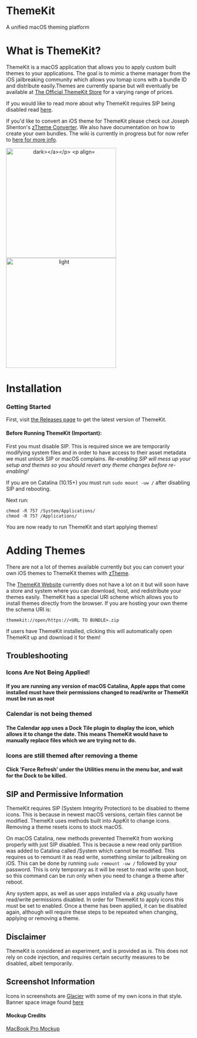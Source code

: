 # ThemeKit
A unified macOS theming platform

# What is ThemeKit?


ThemeKit is a macOS application that allows you to apply custom built themes to your applications. The goal is to mimic a theme manager from the iOS jailbreaking community which allows you tomap icons with a bundle ID and distribute easily.Themes are currently sparse but will eventually be available at [The Official ThemeKit Store](https://themekit.io) for a varying range of prices.

If you would like to read more about why ThemeKit 
requires SIP being disabled read [here](https://github.com/MTACS/ThemeKit#sip-and-permissive-information).

If you'd like to convert an iOS theme for ThemeKit please check out Joseph Shenton's [zTheme Converter](https://github.com/JosephShenton/zTheme). We also have documentation on how to create your own bundles. The wiki is currently in progress but for now refer to [here for more info](https://github.com/MTACS/ThemeKit/wiki/Bundling-a-theme).

<p align="center>
  <p align="center"><a align="center"><img src="https://media.discordapp.net/attachments/603653696030507023/698270367050891425/Screen_Shot_2020-04-10_at_4.33.58_PM.png?width=876&height=702" width="300px" alt="dark></a></p>
  
  <p align="center"><a align="center"><img src="https://media.discordapp.net/attachments/603653696030507023/698270363263434752/Screen_Shot_2020-04-10_at_4.34.27_PM.png?width=876&height=702" width="300px" alt="light"></a></p>
</p>

# Installation

### Getting Started

First, visit [the Releases page](https://github.com/MTACS/ThemeKit/releases) to get the latest version of ThemeKit.


#### Before Running ThemeKit (Important):

First you must disable SIP. This is required since we are temporarily modifying system files and in order to have access to their asset metadata we must unlock SIP or macOS complains. *Re-enabling SIP will mess up your setup and themes so you should revert any theme changes before re-enabling!*

If you are on Catalina (10.15+) you must run `sudo mount -uw /` after disabling SIP and rebooting.

Next run:

```
chmod -R 757 /System/Applications/
chmod -R 757 /Applications/
```

You are now ready to run ThemeKit and start applying themes!

# Adding Themes

There are not a lot of themes available currently but you can convert your own iOS themes to ThemeKit themes with  [zTheme](https://github.com/JosephShenton/zTheme). 

The [ThemeKit Website](https://themekit.io) currently does not have a lot on it but will soon have a store and system where you can download, host, and redistribute your themes easily. ThemeKit has a special URI scheme which allows you to install themes directly from the browser. If you are hosting your own theme the schema URI is:

```
themekit://open/https://<URL TO BUNDLE>.zip
```

If users have ThemeKit installed, clicking this will automatically open ThemeKit up and download it for them!

## Troubleshooting

### Icons Are Not Being Applied!

#### If you are running any version of macOS Catalina, Apple apps that come installed must have their permissions changed to read/write or ThemeKit must be run as root

### Calendar is not being themed

#### The Calendar app uses a Dock Tile plugin to display the icon, which allows it to change the date. This means ThemeKit would have to manually replace files which we are trying not to do.

### Icons are still themed after removing a theme

#### Click 'Force Refresh' under the Utilities menu in the menu bar, and wait for the Dock to be killed.

## SIP and Permissive Information

ThemeKit requires SIP (System Integrity Protection) to be disabled to theme icons. This is because in newest macOS versions, certain files cannot be modified. ThemeKit uses methods built into AppKit to change icons. Removing a theme resets icons to stock macOS. 

On macOS Catalina, new methods prevented ThemeKit from working properly with just SIP disabled. This is because a new read only partition was added to Catalina called /System which cannot be modified. This requires us to remount it as read write, something similar to jailbreaking on iOS. This can be done by running ```sudo remount -uw /``` followed by your password. This is only temporary as it will be reset to read write upon boot, so this command can be run only when you need to change a theme after reboot. 

Any system apps, as well as user apps installed via a .pkg usually have read/write permissions disabled. In order for ThemeKit to apply icons this must be set to enabled. Once a theme has been applied, it can be disabled again, although will require these steps to be repeated when changing, applying or removing a theme. 

## Disclaimer

ThemeKit is considered an experiment, and is provided as is. This does not rely on code injection, and requires certain security measures to be disabled, albeit temporarily. 

## Screenshot Information

Icons in screenshots are [Glacier](https://glaciericons.com/) with some of my own icons in that style. Banner space image found [here](https://www.spacetelescope.org/images/heic1105a/)


#### Mockup Credits

[MacBook Pro Mockup](https://www.anthonyboyd.graphics/mockups/realistic-2016-space-gray-macbook-pro-mockup-vol-8/)
